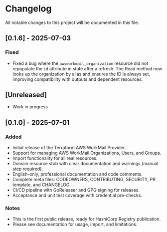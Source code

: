 # Changelog

All notable changes to this project will be documented in this file.

## [0.1.6] - 2025-07-03
### Fixed
- Fixed a bug where the `awsworkmail_organization` resource did not repopulate the `id` attribute in state after a refresh. The Read method now looks up the organization by alias and ensures the ID is always set, improving compatibility with outputs and dependent resources.

## [Unreleased]
- Work in progress

## [0.1.0] - 2025-07-01
### Added
- Initial release of the Terraform AWS WorkMail Provider.
- Support for managing AWS WorkMail Organizations, Users, and Groups.
- Import functionality for all real resources.
- Domain resource stub with clear documentation and warnings (manual step required).
- English-only, professional documentation and code comments.
- Complete meta files: CODEOWNERS, CONTRIBUTING, SECURITY, PR template, and CHANGELOG.
- CI/CD pipeline with GoReleaser and GPG signing for releases.
- Acceptance and unit test coverage with credential pre-checks.

### Notes
- This is the first public release, ready for HashiCorp Registry publication.
- Please see documentation for usage, import, and limitations.
